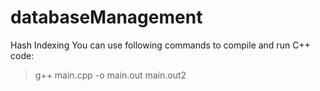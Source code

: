 # databaseManagement

Hash Indexing
You can use following commands to compile and run C++ code:
> g++ main.cpp -o main.out
> main.out2
